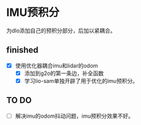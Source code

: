 # IMU预积分
为dlo添加自己的预积分部分，后加以紧耦合。

## finished
- [X] 使用优化器耦合imu和lidar的odom
    - [X] 添加到g2o的第一条边，补全函数
    - [X] 学习lio-sam单独开辟了用于优化的imu预积分。
## TO DO
- [ ] 解决imu的odom抖动问题，imu预积分效果不好。